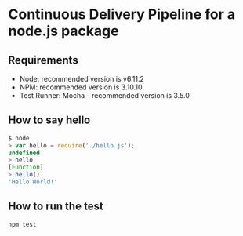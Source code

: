 # Continuous Delivery Pipeline for a node.js package

## Requirements

* Node: recommended version is v6.11.2
* NPM: recommended version is 3.10.10
* Test Runner: Mocha - recommended version is 3.5.0

## How to say hello

```javascript
$ node
> var hello = require('./hello.js');
undefined
> hello
[Function]
> hello()
'Hello World!'
```

## How to run the test

```javascript
npm test
```
